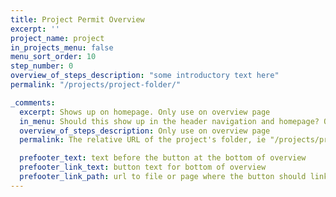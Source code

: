 ```yaml
---
title: Project Permit Overview
excerpt: ''
project_name: project
in_projects_menu: false
menu_sort_order: 10
step_number: 0
overview_of_steps_description: "some introductory text here"
permalink: "/projects/project-folder/"

_comments:
  excerpt: Shows up on homepage. Only use on overview page
  in_menu: Should this show up in the header navigation and homepage? Only use on overview page
  overview_of_steps_description: Only use on overview page
  permalink: The relative URL of the project's folder, ie "/projects/project-folder/". Only use on overview page

  prefooter_text: text before the button at the bottom of overview
  prefooter_link_text: button text for bottom of overview
  prefooter_link_path: url to file or page where the button should link
---
```

